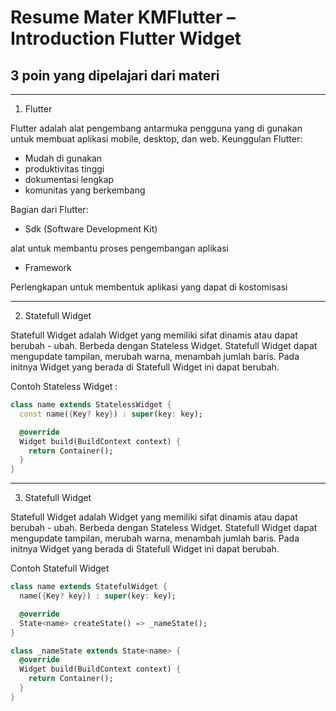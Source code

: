 # Resume Mater KMFlutter – Introduction Flutter Widget

## 3 poin yang dipelajari dari materi
---

1. Flutter

Flutter adalah alat pengembang antarmuka pengguna yang di gunakan untuk membuat aplikasi mobile, desktop, dan web.
Keunggulan Flutter:

- Mudah di gunakan 
- produktivitas tinggi 
- dokumentasi lengkap
- komunitas yang berkembang

Bagian dari Flutter:

- Sdk (Software Development Kit)
<p>alat untuk membantu proses pengembangan aplikasi<p>

- Framework
<p>Perlengkapan untuk membentuk aplikasi yang dapat di kostomisasi<p>

--- 

2. Statefull Widget
<p>Statefull Widget adalah Widget yang memiliki sifat dinamis atau dapat berubah - ubah. Berbeda dengan Stateless Widget. Statefull Widget dapat mengupdate tampilan, merubah warna, menambah jumlah baris. Pada initnya Widget yang berada di Statefull Widget ini dapat berubah.</p>

Contoh Stateless Widget :

```dart
class name extends StatelessWidget {
  const name({Key? key}) : super(key: key);

  @override
  Widget build(BuildContext context) {
    return Container();
  }
}
```
---

3. Statefull Widget
<p>Statefull Widget adalah Widget yang memiliki sifat dinamis atau dapat berubah - ubah. Berbeda dengan Stateless Widget. Statefull Widget dapat mengupdate tampilan, merubah warna, menambah jumlah baris. Pada initnya Widget yang berada di Statefull Widget ini dapat berubah.</p>

Contoh Statefull Widget

```dart
class name extends StatefulWidget {
  name({Key? key}) : super(key: key);

  @override
  State<name> createState() => _nameState();
}

class _nameState extends State<name> {
  @override
  Widget build(BuildContext context) {
    return Container();
  }
}
```


